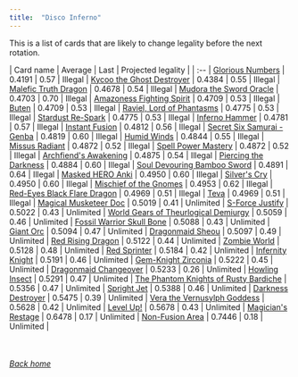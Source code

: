 ```yaml
---
title:  "Disco Inferno"
---
```


This is a list of cards that are likely to change legality before the next rotation.

| Card name | Average | Last | Projected legality |
| :-- |
[Glorious Numbers](https://db.ygoprodeck.com/card/?search=Glorious%20Numbers) | 0.4191 | 0.57 | Illegal |
[Kycoo the Ghost Destroyer](https://db.ygoprodeck.com/card/?search=Kycoo%20the%20Ghost%20Destroyer) | 0.4384 | 0.55 | Illegal |
[Malefic Truth Dragon](https://db.ygoprodeck.com/card/?search=Malefic%20Truth%20Dragon) | 0.4678 | 0.54 | Illegal |
[Mudora the Sword Oracle](https://db.ygoprodeck.com/card/?search=Mudora%20the%20Sword%20Oracle) | 0.4703 | 0.70 | Illegal |
[Amazoness Fighting Spirit](https://db.ygoprodeck.com/card/?search=Amazoness%20Fighting%20Spirit) | 0.4709 | 0.53 | Illegal |
[Buten](https://db.ygoprodeck.com/card/?search=Buten) | 0.4709 | 0.53 | Illegal |
[Raviel, Lord of Phantasms](https://db.ygoprodeck.com/card/?search=Raviel,%20Lord%20of%20Phantasms) | 0.4775 | 0.53 | Illegal |
[Stardust Re-Spark](https://db.ygoprodeck.com/card/?search=Stardust%20Re-Spark) | 0.4775 | 0.53 | Illegal |
[Inferno Hammer](https://db.ygoprodeck.com/card/?search=Inferno%20Hammer) | 0.4781 | 0.57 | Illegal |
[Instant Fusion](https://db.ygoprodeck.com/card/?search=Instant%20Fusion) | 0.4812 | 0.56 | Illegal |
[Secret Six Samurai - Genba](https://db.ygoprodeck.com/card/?search=Secret%20Six%20Samurai%20-%20Genba) | 0.4819 | 0.60 | Illegal |
[Humid Winds](https://db.ygoprodeck.com/card/?search=Humid%20Winds) | 0.4844 | 0.55 | Illegal |
[Missus Radiant](https://db.ygoprodeck.com/card/?search=Missus%20Radiant) | 0.4872 | 0.52 | Illegal |
[Spell Power Mastery](https://db.ygoprodeck.com/card/?search=Spell%20Power%20Mastery) | 0.4872 | 0.52 | Illegal |
[Archfiend's Awakening](https://db.ygoprodeck.com/card/?search=Archfiend's%20Awakening) | 0.4875 | 0.54 | Illegal |
[Piercing the Darkness](https://db.ygoprodeck.com/card/?search=Piercing%20the%20Darkness) | 0.4884 | 0.60 | Illegal |
[Soul Devouring Bamboo Sword](https://db.ygoprodeck.com/card/?search=Soul%20Devouring%20Bamboo%20Sword) | 0.4891 | 0.64 | Illegal |
[Masked HERO Anki](https://db.ygoprodeck.com/card/?search=Masked%20HERO%20Anki) | 0.4950 | 0.60 | Illegal |
[Silver's Cry](https://db.ygoprodeck.com/card/?search=Silver's%20Cry) | 0.4950 | 0.60 | Illegal |
[Mischief of the Gnomes](https://db.ygoprodeck.com/card/?search=Mischief%20of%20the%20Gnomes) | 0.4953 | 0.62 | Illegal |
[Red-Eyes Black Flare Dragon](https://db.ygoprodeck.com/card/?search=Red-Eyes%20Black%20Flare%20Dragon) | 0.4969 | 0.51 | Illegal |
[Teva](https://db.ygoprodeck.com/card/?search=Teva) | 0.4969 | 0.51 | Illegal |
[Magical Musketeer Doc](https://db.ygoprodeck.com/card/?search=Magical%20Musketeer%20Doc) | 0.5019 | 0.41 | Unlimited |
[S-Force Justify](https://db.ygoprodeck.com/card/?search=S-Force%20Justify) | 0.5022 | 0.43 | Unlimited |
[World Gears of Theurlogical Demiurgy](https://db.ygoprodeck.com/card/?search=World%20Gears%20of%20Theurlogical%20Demiurgy) | 0.5059 | 0.46 | Unlimited |
[Fossil Warrior Skull Bone](https://db.ygoprodeck.com/card/?search=Fossil%20Warrior%20Skull%20Bone) | 0.5088 | 0.43 | Unlimited |
[Giant Orc](https://db.ygoprodeck.com/card/?search=Giant%20Orc) | 0.5094 | 0.47 | Unlimited |
[Dragonmaid Sheou](https://db.ygoprodeck.com/card/?search=Dragonmaid%20Sheou) | 0.5097 | 0.49 | Unlimited |
[Red Rising Dragon](https://db.ygoprodeck.com/card/?search=Red%20Rising%20Dragon) | 0.5122 | 0.44 | Unlimited |
[Zombie World](https://db.ygoprodeck.com/card/?search=Zombie%20World) | 0.5128 | 0.48 | Unlimited |
[Red Sprinter](https://db.ygoprodeck.com/card/?search=Red%20Sprinter) | 0.5184 | 0.42 | Unlimited |
[Infernity Knight](https://db.ygoprodeck.com/card/?search=Infernity%20Knight) | 0.5191 | 0.46 | Unlimited |
[Gem-Knight Zirconia](https://db.ygoprodeck.com/card/?search=Gem-Knight%20Zirconia) | 0.5222 | 0.45 | Unlimited |
[Dragonmaid Changeover](https://db.ygoprodeck.com/card/?search=Dragonmaid%20Changeover) | 0.5233 | 0.26 | Unlimited |
[Howling Insect](https://db.ygoprodeck.com/card/?search=Howling%20Insect) | 0.5291 | 0.47 | Unlimited |
[The Phantom Knights of Rusty Bardiche](https://db.ygoprodeck.com/card/?search=The%20Phantom%20Knights%20of%20Rusty%20Bardiche) | 0.5356 | 0.47 | Unlimited |
[Spright Jet](https://db.ygoprodeck.com/card/?search=Spright%20Jet) | 0.5388 | 0.46 | Unlimited |
[Darkness Destroyer](https://db.ygoprodeck.com/card/?search=Darkness%20Destroyer) | 0.5475 | 0.39 | Unlimited |
[Vera the Vernusylph Goddess](https://db.ygoprodeck.com/card/?search=Vera%20the%20Vernusylph%20Goddess) | 0.5628 | 0.42 | Unlimited |
[Level Up!](https://db.ygoprodeck.com/card/?search=Level%20Up!) | 0.5678 | 0.43 | Unlimited |
[Magician's Restage](https://db.ygoprodeck.com/card/?search=Magician's%20Restage) | 0.6478 | 0.17 | Unlimited |
[Non-Fusion Area](https://db.ygoprodeck.com/card/?search=Non-Fusion%20Area) | 0.7446 | 0.18 | Unlimited |

<br>

###### [Back home](index)